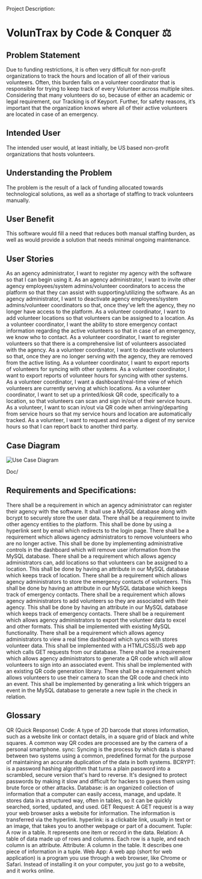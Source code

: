 Project Description:

# VolunTrax by Code & Conquer ⚖️
 
## Problem Statement
   
Due to funding restrictions, it is often very difficult for non-profit organizations to track the hours and location of all of their various volunteers. Often, this burden falls on a volunteer coordinator that is responsible for trying to keep track of every Volunteer across multiple sites. Considering that many volunteers do so, because of either an academic or legal requirement, our Tracking is of Keyport. Further, for safety reasons, it’s important that the organization knows where all of their active volunteers are located in case of an emergency.

## Intended User
The intended user would, at least initially, be US based non-profit organizations that hosts volunteers.

## Understanding the Problem
The problem is the result of a lack of funding allocated towards technological solutions, as well as a shortage of staffing to track volunteers manually.

## User Benefit
This software would fill a need that reduces both manual staffing burden, as well as would provide a solution that needs minimal ongoing maintenance. 



## User Stories
As an agency administrator, I want to register my agency with the software so that I can begin using it.
As an agency administrator, I want to invite other agency employees/system admins/volunteer coordinators to access the platform so that they can assist with supporting/utilizing the software.
As an agency administrator, I want to deactivate agency employees/system admins/volunteer coordinators so that, once they’ve left the agency, they no longer have access to the platform.
As a volunteer coordinator, I want to add volunteer locations so that volunteers can be assigned to a location.
As a volunteer coordinator, I want the ability to store emergency contact information regarding the active volunteers so that in case of an emergency, we know who to contact.
As a volunteer coordinator, I want to register volunteers so that there is a comprehensive list of volunteers associated with the agency.
As a volunteer coordinator, I want to deactivate volunteers so that, once they are no longer serving with the agency, they are removed from the active listing.
As a volunteer coordinator, I want to export reports of volunteers for syncing with other systems.
As a volunteer coordinator, I want to export reports of volunteer hours for syncing with other systems.
As a volunteer coordinator, I want a dashboard/real-time view of which volunteers are currently serving at which locations.
As a volunteer coordinator, I want to set up a printed/kiosk QR code, specifically to a location, so that volunteers can scan and sign in/out of their service hours.
As a volunteer, I want to scan in/out via QR code when arriving/departing from service hours so that my service hours and location are automatically tracked.
As a volunteer, I want to request and receive a digest of my service hours so that I can report back to another third party. 


## Case Diagram
![Use Case Diagram](https://github.com/Sanmeet-EWU/cscd-350-project-code-conquer/blob/96d88688fc552dd4360bf26b8264104944caa01d/Doc/VT%20Use%20Case%20Diagram.png)


Doc/

## Requirements and Specifications:
There shall be a requirement in which an agency administrator can register their agency with the software. It shall use a MySQL database along with bcrypt to securely store the user data. 
There shall be a requirement to invite other agency entities to the platform. This shall be done by using a hyperlink sent by email which redirects to the login page. 
There shall be a requirement which allows agency administrators to remove volunteers who are no longer active. This shall be done by implementing administrative controls in the dashboard which will remove user information from the MySQL database.
There shall be a requirement which allows agency administrators can, add locations so that volunteers can be assigned to a location. This shall be done by having an attribute in our MySQL database which keeps track of location. 
There shall be a requirement which allows agency administrators to store the emergency contacts of volunteers. This shall be done by having an attribute in our MySQL database which keeps track of emergency contacts.
There shall be a requirement which allows agency administrators to add volunteers so they are associated with their agency. This shall be done by having an attribute in our MySQL database which keeps track of emergency contacts.
There shall be a requirement which allows agency administrators to export the volunteer data to excel and other formats. This shall be implemented with existing MySQL functionality. 
There shall be a requirement which allows agency administrators to view a real time dashboard which syncs with stores volunteer data. This shall be implemented with a HTML/CSS/JS web app which calls GET requests from our database.
There shall be a requirement which allows agency administrators to generate a QR code which will allow volunteers to sign into an associated event. This shall be implemented with an existing QR code generation library.
There shall be a requirement which allows volunteers to use their camera to scan the QR code and check into an event. This shall be implemented by generating a link which triggers an event in the MySQL database to generate a new tuple in the check in relation. 
	
## Glossary
QR (Quick Response) Code: A type of 2D barcode that stores information, such as a website link or contact details, in a square grid of black and white squares. A common way QR codes are processed are by the camera of a personal smartphone. 
sync: Syncing is the process by which data is shared between two systems using a common, predefined format for the purpose of maintaining an accurate duplication of the data in both systems.
BCRYPT: is a password hashing algorithm that turns a plain password into a scrambled, secure version that's hard to reverse. It's designed to protect passwords by making it slow and difficult for hackers to guess them using brute force or other attacks.
Database: is an organized collection of information that a computer can easily access, manage, and update. It stores data in a structured way, often in tables, so it can be quickly searched, sorted, updated, and used.
GET Request: A GET request is a way your web browser asks a website for information. The information is transferred via the hyperlink.
hyperlink: is a clickable link, usually in text or an image, that takes you to another webpage or part of a document.
Tuple: A row in a table. It represents one item or record in the data.
Relation: A table of data made up of rows and columns. Each row is a tuple, and each column is an attribute.
Attribute: A column in the table. It describes one piece of information in a tuple.
Web App: A web app (short for web application) is a program you use through a web browser, like Chrome or Safari. Instead of installing it on your computer, you just go to a website, and it works online.
